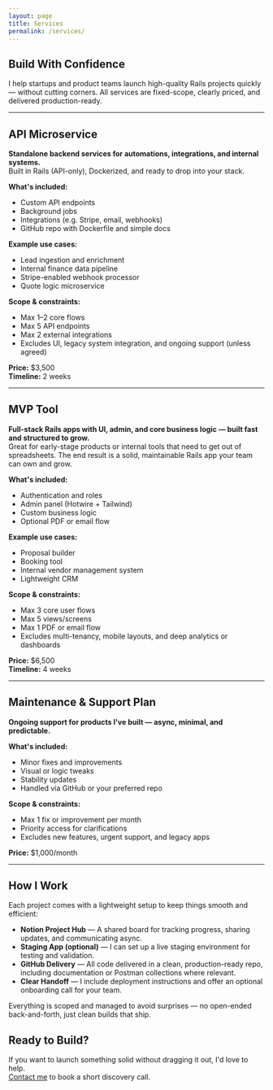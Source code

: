 ```yaml
---
layout: page
title: Services
permalink: /services/
---
```


<h2>Build With Confidence</h2>

<p>I help startups and product teams launch high-quality Rails projects quickly — without cutting corners. All services are fixed-scope, clearly priced, and delivered production-ready.</p>

<hr class="section-divider">

<h2>API Microservice</h2>

<p><strong>Standalone backend services for automations, integrations, and internal systems.</strong><br>
Built in Rails (API-only), Dockerized, and ready to drop into your stack.</p>

<p class="list-header"><strong>What's included:</strong></p>
<ul>
    <li>Custom API endpoints</li>
    <li>Background jobs</li>
    <li>Integrations (e.g. Stripe, email, webhooks)</li>
    <li>GitHub repo with Dockerfile and simple docs</li>
</ul>

<p class="list-header"><strong>Example use cases:</strong></p>
<ul>
    <li>Lead ingestion and enrichment</li>
    <li>Internal finance data pipeline</li>
    <li>Stripe-enabled webhook processor</li>
    <li>Quote logic microservice</li>
</ul>

<p class="list-header"><strong>Scope &amp; constraints:</strong></p>
<ul>
    <li>Max 1–2 core flows</li>
    <li>Max 5 API endpoints</li>
    <li>Max 2 external integrations</li>
    <li>Excludes UI, legacy system integration, and ongoing support (unless agreed)</li>
</ul>

<p><strong>Price:</strong> $3,500<br>
<strong>Timeline:</strong> 2 weeks</p>

<hr class="section-divider">

<h2>MVP Tool</h2>

<p><strong>Full-stack Rails apps with UI, admin, and core business logic — built fast and structured to grow.</strong><br>
Great for early-stage products or internal tools that need to get out of spreadsheets. The end result is a solid, maintainable Rails app your team can own and grow.</p>

<p class="list-header"><strong>What's included:</strong></p>
<ul>
    <li>Authentication and roles</li>
    <li>Admin panel (Hotwire + Tailwind)</li>
    <li>Custom business logic</li>
    <li>Optional PDF or email flow</li>
</ul>

<p class="list-header"><strong>Example use cases:</strong></p>
<ul>
    <li>Proposal builder</li>
    <li>Booking tool</li>
    <li>Internal vendor management system</li>
    <li>Lightweight CRM</li>
</ul>

<p class="list-header"><strong>Scope &amp; constraints:</strong></p>
<ul>
    <li>Max 3 core user flows</li>
    <li>Max 5 views/screens</li>
    <li>Max 1 PDF or email flow</li>
    <li>Excludes multi-tenancy, mobile layouts, and deep analytics or dashboards</li>
</ul>

<p><strong>Price:</strong> $6,500<br>
<strong>Timeline:</strong> 4 weeks</p>

<hr class="section-divider">

<h2>Maintenance &amp; Support Plan</h2>

<p><strong>Ongoing support for products I've built — async, minimal, and predictable.</strong></p>

<p class="list-header"><strong>What's included:</strong></p>
<ul>
    <li>Minor fixes and improvements</li>
    <li>Visual or logic tweaks</li>
    <li>Stability updates</li>
    <li>Handled via GitHub or your preferred repo</li>
</ul>

<p class="list-header"><strong>Scope &amp; constraints:</strong></p>
<ul>
    <li>Max 1 fix or improvement per month</li>
    <li>Priority access for clarifications</li>
    <li>Excludes new features, urgent support, and legacy apps</li>
</ul>

<p><strong>Price:</strong> $1,000/month</p>

<hr class="section-divider">

<h2>How I Work</h2>

<p class="list-header">Each project comes with a lightweight setup to keep things smooth and efficient:</p>

<ul>
    <li><strong>Notion Project Hub</strong> — A shared board for tracking progress, sharing updates, and communicating async.</li>
    <li><strong>Staging App (optional)</strong> — I can set up a live staging environment for testing and validation.</li>
    <li><strong>GitHub Delivery</strong> — All code delivered in a clean, production-ready repo, including documentation or Postman collections where relevant.</li>
    <li><strong>Clear Handoff</strong> — I include deployment instructions and offer an optional onboarding call for your team.</li>
</ul>

<p>Everything is scoped and managed to avoid surprises — no open-ended back-and-forth, just clean builds that ship.</p>

<h2>Ready to Build?</h2>

<p>If you want to launch something solid without dragging it out, I'd love to help.<br>
<a href="mailto:mremoe@gmail.com">Contact me</a> to book a short discovery call.</p>
